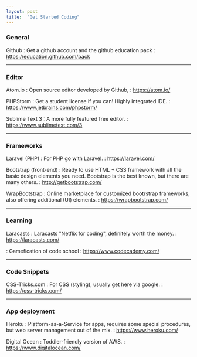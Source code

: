 ```yaml
---
layout: post
title:  "Get Started Coding"
---
```


### General

Github
: Get a github account and the github education pack
: <https://education.github.com/pack>

***

### Editor

Atom.io
: Open source editor developed by Github,
: <https://atom.io/>

PHPStorm
: Get a student license if you can! Highly integrated IDE.
: <https://www.jetbrains.com/phpstorm/>

Sublime Text 3
: A more fully featured free editor.
: <https://www.sublimetext.com/3>

***

### Frameworks

Laravel (PHP)
: For PHP go with Laravel.
: <https://laravel.com/>

Bootstrap (front-end)
: Ready to use HTML + CSS framework with all the basic design elements you need. Bootstrap is the best known, but there are many others.
: <http://getbootstrap.com/>

WrapBootstrap
: Online marketplace for customized bootrstrap frameworks, also offering additional (UI) elements.
: <https://wrapbootstrap.com/>

***

### Learning

Laracasts
: Laracasts "Netflix for coding", definitely worth the money.
: <https://laracasts.com/>

: Gamefication of code school
: <https://www.codecademy.com/>

***

### Code Snippets

CSS-Tricks.com
: For CSS (styling), usually get here via google.
: <https://css-tricks.com/>

***

### App deployment

Heroku
: Platform-as-a-Service for apps, requires some special procedures, but web server management out of the mix.
: <https://www.heroku.com/>

Digital Ocean
: Toddler-friendly version of AWS.
: <https://www.digitalocean.com/>
